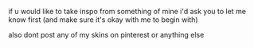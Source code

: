 if u would like to take inspo from something of mine i'd ask you to let me know first (and make sure it's okay with me to begin with)

also dont post any of my skins on pinterest or anything else
